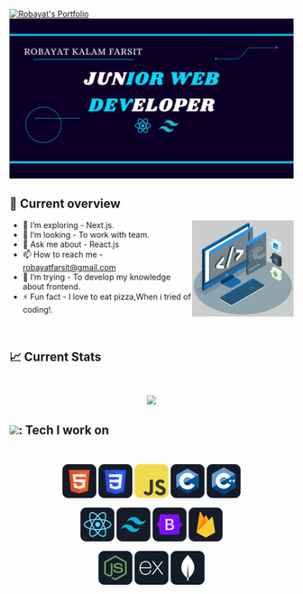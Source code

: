 [![Robayat's Portfolio](banner.svg)](https://robayat-kalam-farsit.vercel.app/)
<img src="https://github.com/Farsit-007/Farsit-007/blob/main/Banner.png" />



## :eyes: Current overview

<img align="right" alt="GIF" src="https://github.com/Farsit-007/Farsit-007/blob/main/assets/techstack.gif" width="180px"/>

- 🌱 I’m exploring - Next.js. 
-  👯 I’m looking - To work with team.
- 💬 Ask me about - React.js 
- 📫 How to reach me - robayatfarsit@gmail.com
- 🤔 I’m trying - To develop my knowledge about frontend. 
- ⚡ Fun fact - I love to eat pizza,When i tried of coding!.

<br />

## :chart_with_upwards_trend: Current Stats
<br />
<p align="center">
  <img width="90%" src="https://github-readme-streak-stats.herokuapp.com?user=Farsit-007&theme=react&include_all_commits=true&hide_border=true&background=0D1117&stroke=0D1117&fire=1769AA&sideLabels=00F0FF&currStreakNum=1769AA&ring=1769AA&currStreakLabel=1769AA&sideNums=00F0FF" />

  
</p>


## <img src="https://github.com/TheDudeThatCode/TheDudeThatCode/blob/master/Assets/Developer.gif" width="45" />: Tech I work on 
<br>
<p align="center">
<img src="https://github.com/Farsit-007/Farsit-007/blob/main/assets/HTML.png"/>
<img src="https://github.com/Farsit-007/Farsit-007/blob/main/assets/css.png"/>
<img src="https://github.com/Farsit-007/Farsit-007/blob/main/assets/JavaScript.png"/>
<img src="https://github.com/Farsit-007/Farsit-007/blob/main/assets/c.png"/>
<img src="https://github.com/Farsit-007/Farsit-007/blob/main/assets/cpp.png"/>
</p>
<p align="center">
<img src="https://github.com/Farsit-007/Farsit-007/blob/main/assets/react.png"/>
<img src="https://github.com/Farsit-007/Farsit-007/blob/main/assets/tailwind.png"/>
<img src="https://github.com/Farsit-007/Farsit-007/blob/main/assets/Bootsrap.png"/>
<img src="https://github.com/Farsit-007/Farsit-007/blob/main/assets/firebase.png"/>
</p>
<p align="center">
<img src="https://github.com/Farsit-007/Farsit-007/blob/main/assets/node.png"/>
<img src="https://github.com/Farsit-007/Farsit-007/blob/main/assets/express.png"/>
<img src="https://github.com/Farsit-007/Farsit-007/blob/main/assets/mongo.png"/>
</p><br/>

